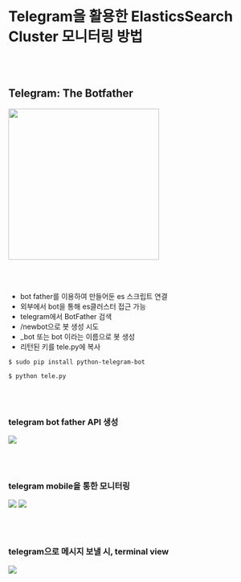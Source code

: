 Telegram을 활용한 ElasticsSearch Cluster 모니터링 방법
======================================================

<br><br>

Telegram: The Botfather
-----------------------

<img src="./pictures/botfather.png" width="300">

<br><br>

-	bot father를 이용하여 만들어둔 es 스크립트 연결
-	외부에서 bot을 통해 es클러스터 접근 가능
-	telegram에서 BotFather 검색
-	/newbot으로 봇 생성 시도
-	<xxxxxxxx>\_bot 또는 <xxxxxxxx>bot 이라는 이름으로 봇 생성
-	리턴된 키를 tele.py에 복사

```shell
$ sudo pip install python-telegram-bot

$ python tele.py
```

<br><br>

### telegram bot father API 생성

<img src="./pictures/monitor-create.png">

<br><br>

### telegram mobile을 통한 모니터링

<img src="./pictures/monitor-mobile01.png">

<img src="./pictures/monitor-mobile02.png">

<br><br>

### telegram으로 메시지 보낼 시, terminal view

<img src="./pictures/monitor-pc.png">

